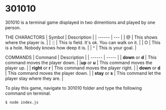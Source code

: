# 301010

301010 is a terminal game displayed in two dimentions and played by one person.

THE CHARACTORS
| Symbol | Description |
| ------ | --- | 
|  @    | This shows where the player is. |
| ░     | This is field. It's ok. You can walk on it. |
|   O   | This is a hole. Nobody knows how deep it is. |
|   ^   | This is your goal. |


COMMANDS
| Command | Description |
| ------ | ----- |
| **down** or **d** | This command moves the player down. | 
|**up** or **u** | This command moves the player up. |
| **right** or **r** | This command moves the player right. |
| **down** or **d** | This command moves the player down. |
| **stay** or **s** | This command let the player stay where they are. |



To play this game, navigate to 301010 folder and type the following command on terminal.

`$ node index.js`